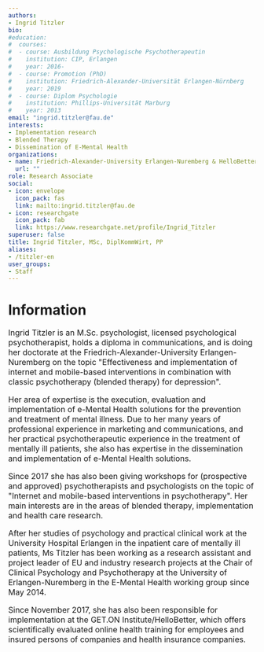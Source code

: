 ```yaml
---
authors:
- Ingrid Titzler
bio:
#education:
#  courses:
#  - course: Ausbildung Psychologische Psychotherapeutin
#    institution: CIP, Erlangen
#    year: 2016-
#  - course: Promotion (PhD)
#    institution: Friedrich-Alexander-Universität Erlangen-Nürnberg
#    year: 2019
#  - course: Diplom Psychologie
#    institution: Phillips-Universität Marburg
#    year: 2013
email: "ingrid.titzler@fau.de"
interests:
- Implementation research
- Blended Therapy
- Dissemination of E-Mental Health
organizations:
- name: Friedrich-Alexander-University Erlangen-Nuremberg & HelloBetter
  url: ""
role: Research Associate
social:
- icon: envelope
  icon_pack: fas
  link: mailto:ingrid.titzler@fau.de
- icon: researchgate
  icon_pack: fab
  link: https://www.researchgate.net/profile/Ingrid_Titzler
superuser: false
title: Ingrid Titzler, MSc, DiplKommWirt, PP
aliases:
- /titzler-en
user_groups:
- Staff
---
```


# Information

<font size="3">

Ingrid Titzler is an M.Sc. psychologist, licensed psychological psychotherapist, holds a diploma in communications, and is doing her doctorate at the Friedrich-Alexander-University Erlangen-Nuremberg on the topic "Effectiveness and implementation of internet and mobile-based interventions in combination with classic psychotherapy (blended therapy) for depression".

Her area of expertise is the execution, evaluation and implementation of e-Mental Health solutions for the prevention and treatment of mental illness. Due to her many years of professional experience in marketing and communications, and her practical psychotherapeutic experience in the treatment of mentally ill patients, she also has expertise in the dissemination and implementation of e-Mental Health solutions.

Since 2017 she has also been giving workshops for (prospective and approved) psychotherapists and psychologists on the topic of "Internet and mobile-based interventions in psychotherapy". Her main interests are in the areas of blended therapy, implementation and health care research.

After her studies of psychology and practical clinical work at the University Hospital Erlangen in the inpatient care of mentally ill patients, Ms Titzler has been working as a research assistant and project leader of EU and industry research projects at the Chair of Clinical Psychology and Psychotherapy at the University of Erlangen-Nuremberg in the E-Mental Health working group since May 2014.

Since November 2017, she has also been responsible for implementation at the GET.ON Institute/HelloBetter, which offers scientifically evaluated online health training for employees and insured persons of companies and health insurance companies.

</font>
